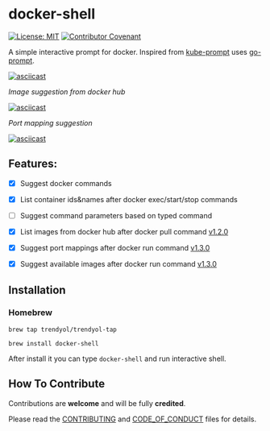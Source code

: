 # docker-shell

[![License: MIT](https://img.shields.io/badge/License-MIT-ligthgreen.svg)](https://opensource.org/licenses/MIT) [![Contributor Covenant](https://img.shields.io/badge/Contributor%20Covenant-v1.4%20adopted-ff69b4.svg)](CONTRIBUTING.md)

A simple interactive prompt for docker. Inspired from [kube-prompt](https://github.com/c-bata/kube-prompt) uses [go-prompt](https://github.com/c-bata/go-prompt).

[![asciicast](https://asciinema.org/a/AKDTBnD3gKKzACDdj7Tm670PJ.svg)](https://asciinema.org/a/AKDTBnD3gKKzACDdj7Tm670PJ)

*Image suggestion from docker hub*

[![asciicast](https://asciinema.org/a/UCfYZNXCcVxIiqNKsAMtEhmiM.svg)](https://asciinema.org/a/UCfYZNXCcVxIiqNKsAMtEhmiM)

*Port mapping suggestion*

[![asciicast](https://asciinema.org/a/7aWKWQJqqHZkpWZXwfy8AcrPj.svg)](https://asciinema.org/a/7aWKWQJqqHZkpWZXwfy8AcrPj)

## Features:

* [X] Suggest docker commands
* [X] List container ids&names after docker exec/start/stop commands
* [ ] Suggest command parameters based on typed command
* [X] List images from docker hub after docker pull command [v1.2.0](https://github.com/Trendyol/docker-shell/milestone/1)
* [X] Suggest port mappings after docker run command [v1.3.0](https://github.com/Trendyol/docker-shell/milestone/2)
* [X] Suggest available images after docker run command [v1.3.0](https://github.com/Trendyol/docker-shell/milestone/2)


## Installation 

### Homebrew

  `brew tap trendyol/trendyol-tap`

  `brew install docker-shell`

After install it you can type `docker-shell` and run interactive shell.

## How To Contribute

Contributions are **welcome** and will be fully **credited**.

Please read the [CONTRIBUTING](CONTRIBUTING.md) and [CODE_OF_CONDUCT](CODE_OF_CONDUCT) files for details.
